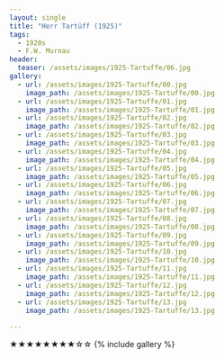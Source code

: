 ```yaml
---
layout: single
title: "Herr Tartüff (1925)"
tags:
  - 1920s 
  - F.W. Murnau
header:
  teaser: /assets/images/1925-Tartuffe/06.jpg
gallery:
  - url: /assets/images/1925-Tartuffe/00.jpg
    image_path: /assets/images/1925-Tartuffe/00.jpg  
  - url: /assets/images/1925-Tartuffe/01.jpg
    image_path: /assets/images/1925-Tartuffe/01.jpg
  - url: /assets/images/1925-Tartuffe/02.jpg
    image_path: /assets/images/1925-Tartuffe/02.jpg
  - url: /assets/images/1925-Tartuffe/03.jpg
    image_path: /assets/images/1925-Tartuffe/03.jpg
  - url: /assets/images/1925-Tartuffe/04.jpg
    image_path: /assets/images/1925-Tartuffe/04.jpg
  - url: /assets/images/1925-Tartuffe/05.jpg
    image_path: /assets/images/1925-Tartuffe/05.jpg
  - url: /assets/images/1925-Tartuffe/06.jpg
    image_path: /assets/images/1925-Tartuffe/06.jpg
  - url: /assets/images/1925-Tartuffe/07.jpg
    image_path: /assets/images/1925-Tartuffe/07.jpg
  - url: /assets/images/1925-Tartuffe/08.jpg
    image_path: /assets/images/1925-Tartuffe/08.jpg
  - url: /assets/images/1925-Tartuffe/09.jpg
    image_path: /assets/images/1925-Tartuffe/09.jpg
  - url: /assets/images/1925-Tartuffe/10.jpg
    image_path: /assets/images/1925-Tartuffe/10.jpg
  - url: /assets/images/1925-Tartuffe/11.jpg
    image_path: /assets/images/1925-Tartuffe/11.jpg
  - url: /assets/images/1925-Tartuffe/12.jpg
    image_path: /assets/images/1925-Tartuffe/12.jpg
  - url: /assets/images/1925-Tartuffe/13.jpg
    image_path: /assets/images/1925-Tartuffe/13.jpg
  
---
```

★★★★★★★★☆☆
{% include gallery %}
